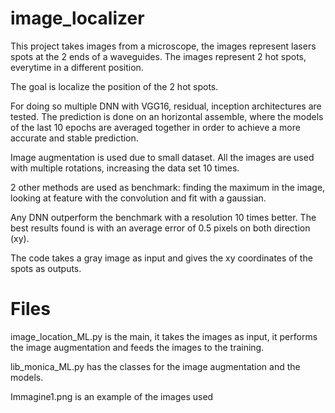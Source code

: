# image_localizer
This project takes images from a microscope, the images represent lasers spots at the 2 ends of a waveguides.
The images represent 2 hot spots, everytime in a different position.

The goal is localize the position of the 2 hot spots.

For doing so multiple DNN with VGG16, residual, inception architectures are tested.
The prediction is done on an horizontal assemble, where the models of the last 10 epochs are averaged together in order to achieve a more accurate and stable prediction.

Image augmentation is used due to small dataset. All the images are used with multiple rotations, increasing the data set 10 times.

2 other methods are used as benchmark: finding the maximum in the image, looking at feature with the convolution and fit with a gaussian.

Any DNN outperform the benchmark with a resolution 10 times better.
The best results found is with an average error of 0.5 pixels on both direction (xy).

The code takes a gray image as input and gives the xy coordinates of the spots as outputs.

# Files
image_location_ML.py is the main, it takes the images as input, it performs the image augmentation and feeds the images to the training.

lib_monica_ML.py has the classes for the image augmentation and the models.

Immagine1.png is an example of the images used
